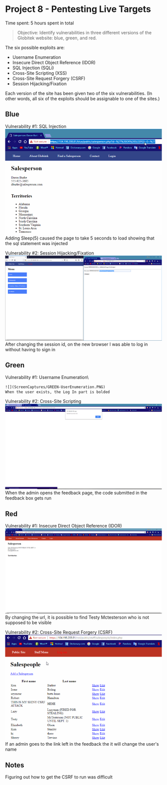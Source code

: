 # Project 8 - Pentesting Live Targets

Time spent: 5 hours spent in total

> Objective: Identify vulnerabilities in three different versions of the Globitek website: blue, green, and red.

The six possible exploits are:
* Username Enumeration
* Insecure Direct Object Reference (IDOR)
* SQL Injection (SQLi)
* Cross-Site Scripting (XSS)
* Cross-Site Request Forgery (CSRF)
* Session Hijacking/Fixation

Each version of the site has been given two of the six vulnerabilities. (In other words, all six of the exploits should be assignable to one of the sites.)

## Blue

Vulnerability #1: SQL Injection
    ![](ScreenCaptures/BLUE-SQLInjection.gif)
    Adding Sleep(5) caused the page to take 5 seconds to load showing that the sql statement was injected

Vulnerability #2: Session Hijacking/Fixation
    ![](ScreenCaptures/BLUE-HIJACK.PNG)
    After changing the session id, on the new browser I was able to log in without having to sign in


## Green

Vulnerability #1: Username Enumeration\

    ![](ScreenCaptures/GREEN-UserEnumeration.PNG)
    When the user exists, the Log In part is bolded

Vulnerability #2: Cross-Site Scripting
    ![](ScreenCaptures/GREEN-XSS.PNG)
    When the admin opens the feedback page, the code submitted in the feedback box gets run


## Red

Vulnerability #1: Insecure Direct Object Reference (IDOR)
    ![](ScreenCaptures/RED-IDOR.PNG)
    By changing the url, it is possible to find Testy Mctesterson who is not supposed to be visible

Vulnerability #2: Cross-Site Request Forgery (CSRF)
    ![](ScreenCaptures/RED-CSRF.gif)
    If an admin goes to the link left in the feedback the it will change the user's name



## Notes

Figuring out how to get the CSRF to run was difficult
